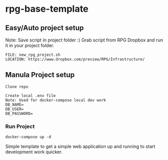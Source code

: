 # rpg-base-template

## Easy/Auto project setup
Note: Save script in project folder :)
Grab script from RPG Dropbox and run it in your project folder.
```
FILE: new_rpg_project.sh
LOCATION: https://www.dropbox.com/preview/RPG/Infrastructure/
```

## Manula Project setup
```
Clone repo

Create local .env file
Note: Used for docker-compose local dev work
DB_NAME=
DB_USER=
DB_PASSWORD=
```

### Run Project
```
docker-compose up -d
```

Simple template to get a simple web application up and running to start development work quicker.

